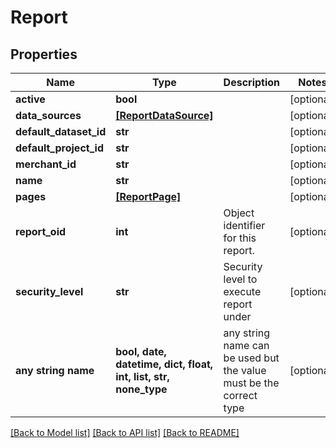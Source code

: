 # Report


## Properties
Name | Type | Description | Notes
------------ | ------------- | ------------- | -------------
**active** | **bool** |  | [optional] 
**data_sources** | [**[ReportDataSource]**](ReportDataSource.md) |  | [optional] 
**default_dataset_id** | **str** |  | [optional] 
**default_project_id** | **str** |  | [optional] 
**merchant_id** | **str** |  | [optional] 
**name** | **str** |  | [optional] 
**pages** | [**[ReportPage]**](ReportPage.md) |  | [optional] 
**report_oid** | **int** | Object identifier for this report. | [optional] 
**security_level** | **str** | Security level to execute report under | [optional] 
**any string name** | **bool, date, datetime, dict, float, int, list, str, none_type** | any string name can be used but the value must be the correct type | [optional]

[[Back to Model list]](../README.md#documentation-for-models) [[Back to API list]](../README.md#documentation-for-api-endpoints) [[Back to README]](../README.md)


